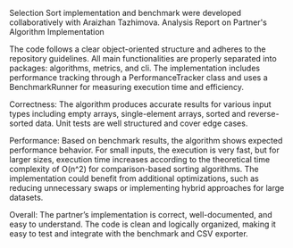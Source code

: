 Selection Sort implementation and benchmark were developed collaboratively with Araizhan Tazhimova.
Analysis Report on Partner's Algorithm Implementation

The code follows a clear object-oriented structure and adheres to the repository guidelines. 
All main functionalities are properly separated into packages: algorithms, metrics, and cli. 
The implementation includes performance tracking through a PerformanceTracker class and uses 
a BenchmarkRunner for measuring execution time and efficiency.

Correctness:
The algorithm produces accurate results for various input types including empty arrays, 
single-element arrays, sorted and reverse-sorted data. Unit tests are well structured and 
cover edge cases.

Performance:
Based on benchmark results, the algorithm shows expected performance behavior. 
For small inputs, the execution is very fast, but for larger sizes, 
execution time increases according to the theoretical time complexity of O(n^2) for comparison-based sorting algorithms.
The implementation could benefit from additional optimizations, 
such as reducing unnecessary swaps or implementing hybrid approaches for large datasets.

Overall:
The partner’s implementation is correct, well-documented, and easy to understand. 
The code is clean and logically organized, making it easy to test and integrate with the benchmark and CSV exporter.
